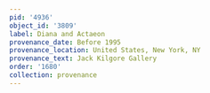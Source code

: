 ```yaml
---
pid: '4936'
object_id: '3809'
label: Diana and Actaeon
provenance_date: Before 1995
provenance_location: United States, New York, NY
provenance_text: Jack Kilgore Gallery
order: '1680'
collection: provenance
---
```

